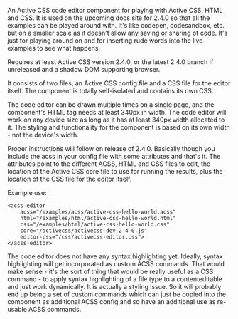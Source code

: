 An Active CSS code editor component for playing with Active CSS, HTML and CSS. It is used on the upcoming docs site for 2.4.0 so that all the examples can be played around with. It's like codepen, codesandbox, etc. but on a smaller scale as it doesn't allow any saving or sharing of code. It's just for playing around on and for inserting rude words into the live examples to see what happens.

Requires at least Active CSS version 2.4.0, or the latest 2.4.0 branch if unreleased and a shadow DOM supporting browser.

It consists of two files, an Active CSS config file and a CSS file for the editor itself. The component is totally self-isolated and contains its own CSS.

The code editor can be drawn multiple times on a single page, and the component's HTML tag needs at least 340px in width. The code editor will work on any device size as long as it has at least 340px width allocated to it. The styling and functionality for the component is based on its own width - not the device's width.

Proper instructions will follow on release of 2.4.0. Basically though you include the acss in your config file with some attributes and that's it. The attributes point to the different ACSS, HTML and CSS files to edit, the location of the Active CSS core file to use for running the results, plus the location of the CSS file for the editor itself.

Example use:

```
<acss-editor
    acss="/examples/acss/active-css-hello-world.acss"
    html="/examples/html/active-css-hello-world.html"
    css="/examples/html/active-css-hello-world.css"
    core="/activecss/activecss-dev-2-4-0.js"
    editor-css="/css/activecss-editor.css">
</acss-editor>
```

The code editor does not have any syntax highlighting yet. Ideally, syntax highlighting will get incorporated as custom ACSS commands. That would make sense - it's the sort of thing that would be really useful as a CSS command - to apply syntax highlighting of a file type to a contenteditable and just work dynamically. It is actually a styling issue. So it will probably end up being a set of custom commands which can just be copied into the component as additional ACSS config and so have an additional use as re-usable ACSS commands.
